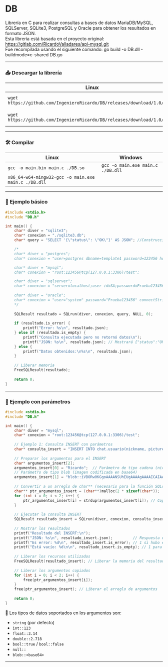 # DB

Librería en C para realizar consultas a bases de datos MariaDB/MySQL, SQLServer, SQLite3, PostgreSQL y Oracle para obtener los resultados en formato JSON.  
Esta librería está basada en el proyecto original: https://gitlab.com/RicardoValladares/api-mysql.git  
Fue recompilada usando el siguiente comando: go build -o DB.dll -buildmode=c-shared DB.go

---

### 📥 Descargar la librería

| Linux | Windows |
| --- | --- |
| `wget https://github.com/IngenieroRicardo/DB/releases/download/1.0/DB.so` | `Invoke-WebRequest https://github.com/IngenieroRicardo/DB/releases/download/1.0/DB.dll -OutFile ./DB.dll` |
| `wget https://github.com/IngenieroRicardo/DB/releases/download/1.0/DB.h` | `Invoke-WebRequest https://github.com/IngenieroRicardo/DB/releases/download/1.0/DB.h -OutFile ./DB.h` |

---

### 🛠️ Compilar

| Linux | Windows |
| --- | --- |
| `gcc -o main.bin main.c ./DB.so` | `gcc -o main.exe main.c ./DB.dll` |
| `x86_64-w64-mingw32-gcc -o main.exe main.c ./DB.dll` |  |

---

### 🧪 Ejemplo básico

```C
#include <stdio.h>
#include "DB.h"

int main() {
    char* diver = "sqlite3";
    char* conexion = "./sqlite3.db";
    char* query = "SELECT '{\"status\": \"OK\"}' AS JSON"; //Construcción de JSON desde Query

    /*
    char* diver = "postgres";
    char* conexion = "user=postgres dbname=template1 password=123456 host=localhost sslmode=disable";

    char* diver = "mysql";
    char* conexion = "root:123456@tcp(127.0.0.1:3306)/test";

    char* diver = "sqlserver";
    char* conexion = "server=localhost;user id=SA;password=Prueba123456;database=master";
    
    char* diver = "oracle";
    char* conexion = "user="system" password="Prueba123456" connectString="localhost:1521/XE";
    */
    
    SQLResult resultado = SQLrun(diver, conexion, query, NULL, 0);
    
    if (resultado.is_error) {
        printf("Error: %s\n", resultado.json);
    } else if (resultado.is_empty) {
        printf("Consulta ejecutada pero no retornó datos\n");
        printf("JSON: %s\n", resultado.json); // Mostrará {"status":"OK"} o []
    } else {
        printf("Datos obtenidos:\n%s\n", resultado.json);
    }
    
    // Liberar memoria
    FreeSQLResult(resultado);
    
    return 0;
}
```

---

### 🧪 Ejemplo con parámetros

```C
#include <stdio.h>
#include "DB.h"

int main() {
    char* diver = "mysql";
    char* conexion = "root:123456@tcp(127.0.0.1:3306)/test";
    
    // Ejemplo 1: Consulta INSERT con parámetros
    char* consulta_insert = "INSERT INTO chat.usuario(nickname, picture) VALUES (?, ?);";
    
    // Preparar los argumentos para el INSERT
    char* argumentos_insert[2];
    argumentos_insert[0] = "Ricardo";  // Parámetro de tipo cadena (nickname)
    // Parámetro de tipo blob (imagen codificada en base64)
    argumentos_insert[1] = "blob::iVBORw0KGgoAAAANSUhEUgAAAAgAAAAICAIAAABLbSncAAAAAXNSR0IArs4c6QAAAARnQU1BAACxjwv8YQUAAAAJcEhZcwAADsMAAA7DAcdvqGQAAAArSURBVBhXY/iPA0AlGBgwGFAKlwQmAKrAIgcVRZODCsI5cAAVgVDo4P9/AHe4m2U/OJCWAAAAAElFTkSuQmCC";
    
    // Convertir a un arreglo de char** (necesario para la función SQLrun)
    char** ptr_argumentos_insert = (char**)malloc(2 * sizeof(char*));
    for (int i = 0; i < 2; i++) {
        ptr_argumentos_insert[i] = strdup(argumentos_insert[i]); // Copiar cada argumento
    }
    
    // Ejecutar la consulta INSERT
    SQLResult resultado_insert = SQLrun(diver, conexion, consulta_insert, ptr_argumentos_insert, 2);
    
    // Mostrar los resultados
    printf("Resultado del INSERT:\n");
    printf("JSON: %s\n", resultado_insert.json);         // Respuesta en formato JSON
    printf("Es error: %d\n", resultado_insert.is_error); // 1 si hubo error, 0 si éxito
    printf("Está vacío: %d\n\n", resultado_insert.is_empty); // 1 para consultas que no retornan datos
    
    // Liberar los recursos utilizados
    FreeSQLResult(resultado_insert); // Liberar la memoria del resultado
    
    // Liberar los argumentos copiados
    for (int i = 0; i < 2; i++) {
        free(ptr_argumentos_insert[i]);
    }
    free(ptr_argumentos_insert); // Liberar el arreglo de argumentos
    
    return 0;
}
```



📝 Los tipos de datos soportados en los argumentos son:
- `string` (por defecto)
- `int::123`
- `float::3.14`
- `double::2.718`
- `bool::true` / `bool::false`
- `null::`
- `blob::<base64>`

---


